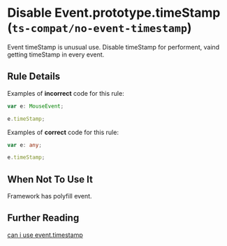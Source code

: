 # Disable Event.prototype.timeStamp (`ts-compat/no-event-timestamp`)

<!-- end auto-generated rule header -->

Event timeStamp is unusual use. Disable timeStamp for performent, vaind getting timeStamp in every event.

## Rule Details

Examples of **incorrect** code for this rule:

```ts
var e: MouseEvent;

e.timeStamp;
```

Examples of **correct** code for this rule:

```ts
var e: any;

e.timeStamp;
```

## When Not To Use It

Framework has polyfill event.

## Further Reading

[can i use event.timestamp](https://caniuse.com/mdn-api_event_timestamp)
